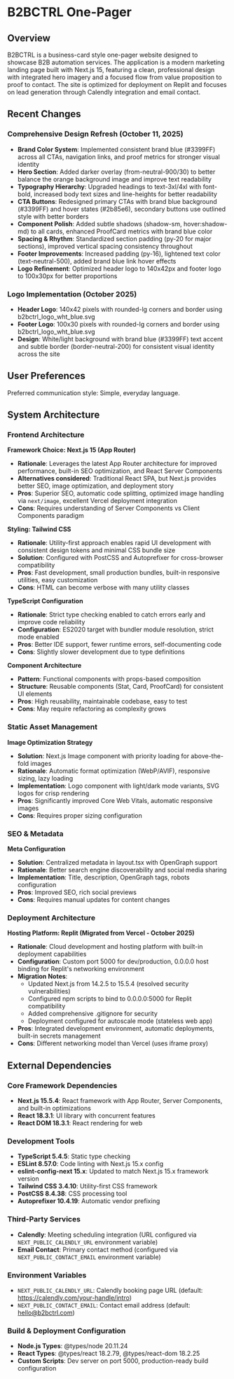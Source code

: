 # B2BCTRL One-Pager

## Overview

B2BCTRL is a business-card style one-pager website designed to showcase B2B automation services. The application is a modern marketing landing page built with Next.js 15, featuring a clean, professional design with integrated hero imagery and a focused flow from value proposition to proof to contact. The site is optimized for deployment on Replit and focuses on lead generation through Calendly integration and email contact.

## Recent Changes

### Comprehensive Design Refresh (October 11, 2025)
- **Brand Color System**: Implemented consistent brand blue (#3399FF) across all CTAs, navigation links, and proof metrics for stronger visual identity
- **Hero Section**: Added darker overlay (from-neutral-900/30) to better balance the orange background image and improve text readability
- **Typography Hierarchy**: Upgraded headings to text-3xl/4xl with font-bold, increased body text sizes and line-heights for better readability
- **CTA Buttons**: Redesigned primary CTAs with brand blue background (#3399FF) and hover states (#2b85e6), secondary buttons use outlined style with better borders
- **Component Polish**: Added subtle shadows (shadow-sm, hover:shadow-md) to all cards, enhanced ProofCard metrics with brand blue color
- **Spacing & Rhythm**: Standardized section padding (py-20 for major sections), improved vertical spacing consistency throughout
- **Footer Improvements**: Increased padding (py-16), lightened text color (text-neutral-500), added brand blue link hover effects
- **Logo Refinement**: Optimized header logo to 140x42px and footer logo to 100x30px for better proportions

### Logo Implementation (October 2025)
- **Header Logo**: 140x42 pixels with rounded-lg corners and border using b2bctrl_logo_wht_blue.svg
- **Footer Logo**: 100x30 pixels with rounded-lg corners and border using b2bctrl_logo_wht_blue.svg
- **Design**: White/light background with brand blue (#3399FF) text accent and subtle border (border-neutral-200) for consistent visual identity across the site

## User Preferences

Preferred communication style: Simple, everyday language.

## System Architecture

### Frontend Architecture

**Framework Choice: Next.js 15 (App Router)**
- **Rationale**: Leverages the latest App Router architecture for improved performance, built-in SEO optimization, and React Server Components
- **Alternatives considered**: Traditional React SPA, but Next.js provides better SEO, image optimization, and deployment story
- **Pros**: Superior SEO, automatic code splitting, optimized image handling via `next/image`, excellent Vercel deployment integration
- **Cons**: Requires understanding of Server Components vs Client Components paradigm

**Styling: Tailwind CSS**
- **Rationale**: Utility-first approach enables rapid UI development with consistent design tokens and minimal CSS bundle size
- **Solution**: Configured with PostCSS and Autoprefixer for cross-browser compatibility
- **Pros**: Fast development, small production bundles, built-in responsive utilities, easy customization
- **Cons**: HTML can become verbose with many utility classes

**TypeScript Configuration**
- **Rationale**: Strict type checking enabled to catch errors early and improve code reliability
- **Configuration**: ES2020 target with bundler module resolution, strict mode enabled
- **Pros**: Better IDE support, fewer runtime errors, self-documenting code
- **Cons**: Slightly slower development due to type definitions

**Component Architecture**
- **Pattern**: Functional components with props-based composition
- **Structure**: Reusable components (Stat, Card, ProofCard) for consistent UI elements
- **Pros**: High reusability, maintainable codebase, easy to test
- **Cons**: May require refactoring as complexity grows

### Static Asset Management

**Image Optimization Strategy**
- **Solution**: Next.js Image component with priority loading for above-the-fold images
- **Rationale**: Automatic format optimization (WebP/AVIF), responsive sizing, lazy loading
- **Implementation**: Logo component with light/dark mode variants, SVG logos for crisp rendering
- **Pros**: Significantly improved Core Web Vitals, automatic responsive images
- **Cons**: Requires proper sizing configuration

### SEO & Metadata

**Meta Configuration**
- **Solution**: Centralized metadata in layout.tsx with OpenGraph support
- **Rationale**: Better search engine discoverability and social media sharing
- **Implementation**: Title, description, OpenGraph tags, robots configuration
- **Pros**: Improved SEO, rich social previews
- **Cons**: Requires manual updates for content changes

### Deployment Architecture

**Hosting Platform: Replit (Migrated from Vercel - October 2025)**
- **Rationale**: Cloud development and hosting platform with built-in deployment capabilities
- **Configuration**: Custom port 5000 for dev/production, 0.0.0.0 host binding for Replit's networking environment
- **Migration Notes**: 
  - Updated Next.js from 14.2.5 to 15.5.4 (resolved security vulnerabilities)
  - Configured npm scripts to bind to 0.0.0.0:5000 for Replit compatibility
  - Added comprehensive .gitignore for security
  - Deployment configured for autoscale mode (stateless web app)
- **Pros**: Integrated development environment, automatic deployments, built-in secrets management
- **Cons**: Different networking model than Vercel (uses iframe proxy)

## External Dependencies

### Core Framework Dependencies
- **Next.js 15.5.4**: React framework with App Router, Server Components, and built-in optimizations
- **React 18.3.1**: UI library with concurrent features
- **React DOM 18.3.1**: React rendering for web

### Development Tools
- **TypeScript 5.4.5**: Static type checking
- **ESLint 8.57.0**: Code linting with Next.js 15.x config
- **eslint-config-next 15.x**: Updated to match Next.js 15.x framework version
- **Tailwind CSS 3.4.10**: Utility-first CSS framework
- **PostCSS 8.4.38**: CSS processing tool
- **Autoprefixer 10.4.19**: Automatic vendor prefixing

### Third-Party Services
- **Calendly**: Meeting scheduling integration (URL configured via `NEXT_PUBLIC_CALENDLY_URL` environment variable)
- **Email Contact**: Primary contact method (configured via `NEXT_PUBLIC_CONTACT_EMAIL` environment variable)

### Environment Variables
- `NEXT_PUBLIC_CALENDLY_URL`: Calendly booking page URL (default: https://calendly.com/your-handle/intro)
- `NEXT_PUBLIC_CONTACT_EMAIL`: Contact email address (default: hello@b2bctrl.com)

### Build & Deployment Configuration
- **Node.js Types**: @types/node 20.11.24
- **React Types**: @types/react 18.2.79, @types/react-dom 18.2.25
- **Custom Scripts**: Dev server on port 5000, production-ready build configuration